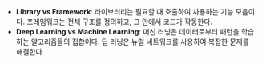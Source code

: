 - **Library vs Framework**: 라이브러리는 필요할 때 호출하여 사용하는 기능 모음이다. 프레임워크는 전체 구조를 정의하고, 그 안에서 코드가 작동한다.
- **Deep Learning vs Machine Learning**: 머신 러닝은 데이터로부터 패턴을 학습하는 알고리즘들의 집합이다. 딥 러닝은 뉴럴 네트워크를 사용하여 복잡한 문제를 해결한다.
